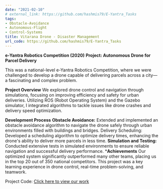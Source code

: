 ```yaml
---
date: "2021-02-10"
# external_link: https://github.com/hashmis79/E-Yantra_Tasks
tags:
- Obstacle-Avoidance
- Autonomous-Flight
- Control-Systems
title: Vitarana Drone - Disaster Management
url_code: https://github.com/hashmis79/E-Yantra_Tasks
---
```

**e-Yantra Robotics Competition (2020)**
**Project: Autonomous Drone for Parcel Delivery**

This was a national-level e-Yantra Robotics Competition, where we were challenged to develop a drone capable of delivering parcels across a city—a fascinating and complex problem.

**Project Overview**
We explored drone control and navigation through simulations, focusing on improving efficiency and safety for urban deliveries. Utilizing ROS (Robot Operating System) and the Gazebo simulator, I integrated algorithms to tackle issues like drone crashes and delivery speed optimization.

**Development Process**
**Obstacle Avoidance:** Extended and implemented an obstacle avoidance algorithm to navigate the drone safely through urban environments filled with buildings and bridges.
Delivery Scheduling: Developed a scheduling algorithm to optimize delivery times, enhancing the drone's ability to deliver more parcels in less time.
**Simulation and Testing:** Conducted extensive tests in simulated environments to ensure reliable navigation and successful delivery performance.
***Achievements**
Our optimized system significantly outperformed many other teams, placing us in the top 20 out of 350 national competitors. This project was a key learning experience in drone control, real-time problem-solving, and teamwork.

Project Code: [Click here to view our work](https://github.com/hashmis79/E-Yantra_Tasks)

<!--more-->
